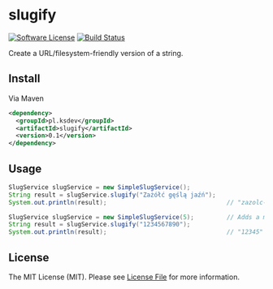 # slugify

[![Software License][ico-license]](LICENSE)
[![Build Status][ico-travis]][link-travis]

Create a URL/filesystem-friendly version of a string.

## Install

Via Maven

```xml
<dependency>
  <groupId>pl.ksdev</groupId>
  <artifactId>slugify</artifactId>
  <version>0.1</version>
</dependency>
```

## Usage

```java
SlugService slugService = new SimpleSlugService();
String result = slugService.slugify("Zażółć gęślą jaźń");
System.out.println(result);                                 // "zazolc-gesla-jazn"

SlugService slugService = new SimpleSlugService(5);         // Adds a max slug length (default = 200)
String result = slugService.slugify("1234567890");
System.out.println(result);                                 // "12345"
```

## License

The MIT License (MIT). Please see [License File](LICENSE) for more information.

[ico-license]: https://img.shields.io/badge/license-MIT-brightgreen.svg?style=flat-square
[ico-travis]: https://img.shields.io/travis/ksdev-pl/slugify/master.svg?style=flat-square

[link-travis]: https://travis-ci.org/ksdev-pl/slugify